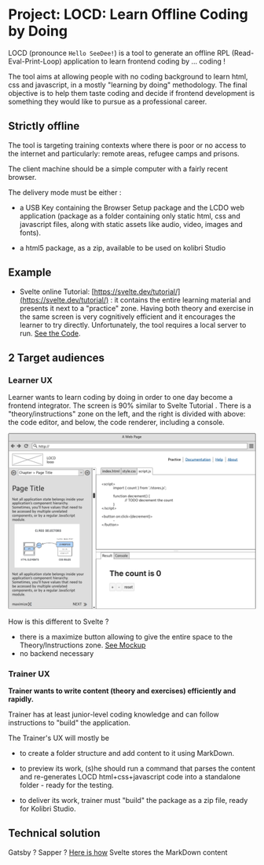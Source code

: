 # Project: LOCD: Learn Offline Coding  by Doing

LOCD (pronounce `Hello SeeDee!`) is a tool to generate an offline RPL (Read-Eval-Print-Loop) application to learn frontend coding by ... coding !

The tool aims at allowing people with no coding background to learn html, css and javascript, in a mostly "learning by doing" methodology. The final objective is to help them taste coding and decide if frontend development is something they would like to pursue as a professional career.

## Strictly offline

 The tool is targeting training contexts where there is poor or no access to the internet and particularly: remote areas, refugee camps and prisons. 

The client machine should be a simple computer with a fairly recent browser.

The delivery mode must be either :

- a  USB Key containing the Browser Setup package and the LCDO web application (package as a folder containing only static html, css and javascript files, along with static assets like audio, video, images and fonts).

- a html5 package, as a zip, available to be used on kolibri Studio

## Example

- Svelte online Tutorial: [https://svelte.dev/tutorial/](https://svelte.dev/tutorial/) : it contains the entire learning material and presents it next to a "practice" zone. Having both theory and exercise in the same screen is very cognitively efficient and it encourages the learner to try directly. Unfortunately, the tool requires a local server to run. [See the Code]([https://github.com/sveltejs/svelte/tree/master/site](https://github.com/sveltejs/svelte/tree/master/site)).

## 2 Target audiences

### Learner UX

Learner wants to learn coding by doing in order to one day become a frontend integrator. The screen is 90% similar to Svelte Tutorial . There is a "theory/instructions" zone on the left, and the right is divided with above: the code editor, and below, the code renderer, including a console.

![](./study/ux/Learner-ux.png)

How is this different to Svelte ?

- there is a maximize button allowing to give the entire space to the Theory/Instructions zone. [See Mockup](./study/ux/LOCD-LUX.pdf)
- no backend necessary

### Trainer UX

**Trainer wants to write content (theory and exercises) efficiently and rapidly.**

Trainer has at least junior-level coding knowledge and can follow instructions to "build" the application.

The Trainer's UX will mostly be 

- to create a folder structure and add content to it using MarkDown. 

- to preview its work, (s)he should run a command that parses the content and re-generates LOCD html+css+javascript code into a standalone folder - ready for the testing.

- to deliver its work, trainer must "build" the package as a zip file, ready for Kolibri Studio.

## Technical solution

Gatsby ? Sapper ? 
[Here is how](https://github.com/sveltejs/svelte/tree/master/site/content/tutorial/01-introduction) Svelte stores the MarkDown content 
